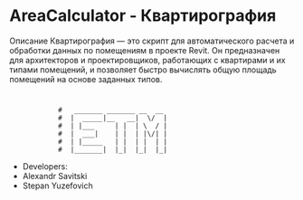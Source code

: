 # AreaCalculator - Квартирография 
Описание
Квартирография — это скрипт для автоматического расчета и обработки данных по помещениям в проекте Revit. Он предназначен для архитекторов и проектировщиков, работающих с квартирами и их типами помещений, и позволяет быстро вычислять общую площадь помещений на основе заданных типов.
                
#                   
                #   _______ _______ __  __                
                #  |  _____|__   __|  \/  |           
                #  | |___     | |  | \  / | 
                #  |  ___|    | |  | |\/| |
                #  | |_____   | |  | |  | |
                #  |_______|  |_|  |_|  |_|
+ Developers:
+ Alexandr Savitski
+ Stepan Yuzefovich

